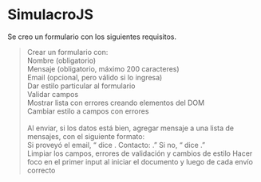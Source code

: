 # SimulacroJS

Se creo un formulario con los siguientes requisitos.

> Crear un formulario con: <br>
Nombre (obligatorio) <br>
Mensaje (obligatorio, máximo 200 caracteres) <br>
Email (opcional, pero válido si lo ingresa) <br>
Dar estilo particular al formulario <br>
Validar campos <br>
Mostrar lista con errores creando elementos del DOM <br>
Cambiar estilo a campos con errores <br> <br>
Al enviar, si los datos está bien, agregar mensaje a una lista de mensajes, con el siguiente formato: <br>
Si proveyó el email,
“<nombre> dice <mensaje>. Contacto: <email>.”
Si no,
“<nombre> dice <mensaje>.” <br>
Limpiar los campos, errores de validación y cambios de estilo
Hacer foco en el primer input al iniciar el documento y luego de cada envío correcto
